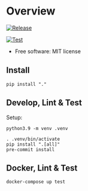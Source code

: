 # Overview

[![Release](https://github.com/pennsignals/yamlenv/workflows/release/badge.svg)](https://github.com/pennsignals/yamlenv/actions?query=workflow%3Arelease)

[![Test](https://github.com/pennsignals/yamlenv/workflows/test/badge.svg)](https://github.com/pennsignals/yamlenv/actions?query=workflow%3Atest)

* Free software: MIT license

## Install

    pip install "."

## Develop, Lint & Test

Setup:

    python3.9 -m venv .venv

    . .venv/bin/activate
    pip install ".[all]"
    pre-commit install


## Docker, Lint & Test

    docker-compose up test
